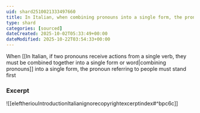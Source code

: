 ```yaml
---
uid: shard2510021333497660
title: In Italian, when combining pronouns into a single form, the pronoun referring to people must stand first
type: shard
categories: [sourced]
dateCreated: 2025-10-02T05:33:49+00:00
dateModified: 2025-10-22T03:54:33+00:00
---
```

When [[In Italian, if two pronouns receive actions from a single verb, they must be combined together into a single form or word|combining pronouns]] into a single form, the pronoun referring to people must stand first
### Excerpt
![[eleftheriouIntroductionItalianignorecopyrightexcerptindex#^bpc6c]]